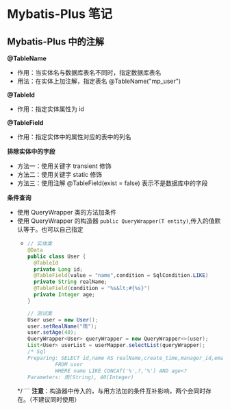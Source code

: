 # Mybatis-Plus 笔记

## Mybatis-Plus 中的注解

**@TableName**
+ 作用：当实体名与数据库表名不同时，指定数据库表名
+ 用法：在实体上加注解，指定表名 @TableName("mp_user")

**@TableId**
+ 作用：指定实体属性为 id 

**@TableField**
+ 作用：指定实体中的属性对应的表中的列名

**排除实体中的字段**
+ 方法一：使用关键字 transient 修饰
+ 方法二：使用关键字 static 修饰
+ 方法三：使用注解 @TableField(exist = false) 表示不是数据库中的字段


**条件查询**
+ 使用 QueryWrapper 类的方法加条件
+ 使用 QueryWrapper 的构造器 `public QueryWrapper(T entity)`,传入的值默认等于。也可以自己指定
    + ```java
      // 实体类
      @Data
      public class User {
        @TableId
        private Long id;
        @TableField(value = "name",condition = SqlCondition.LIKE)
        private String realName;
        @TableField(condition = "%s&lt;#{%s}")
        private Integer age;
      }
      
      // 测试类
      User user = new User();
      user.setRealName("雨");
      user.setAge(40);
      QueryWrapper<User> queryWrapper = new QueryWrapper<>(user);
      List<User> userList = userMapper.selectList(queryWrapper);
      /* Sql
      Preparing: SELECT id,name AS realName,create_time,manager_id,email,age 
               FROM user 
               WHERE name LIKE CONCAT('%',?,'%') AND age<? 
      Parameters: 雨(String), 40(Integer)
     */
      ```
**注意**：构造器中传入的，与用方法加的条件互补影响，两个会同时存在。（不建议同时使用）

